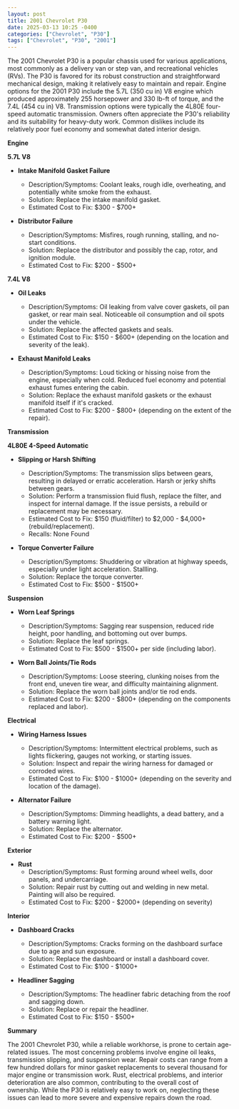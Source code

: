 ```yaml
---
layout: post
title: 2001 Chevrolet P30
date: 2025-03-13 10:25 -0400
categories: ["Chevrolet", "P30"]
tags: ["Chevrolet", "P30", "2001"]
---
```

The 2001 Chevrolet P30 is a popular chassis used for various applications, most commonly as a delivery van or step van, and recreational vehicles (RVs). The P30 is favored for its robust construction and straightforward mechanical design, making it relatively easy to maintain and repair. Engine options for the 2001 P30 include the 5.7L (350 cu in) V8 engine which produced approximately 255 horsepower and 330 lb-ft of torque, and the 7.4L (454 cu in) V8. Transmission options were typically the 4L80E four-speed automatic transmission. Owners often appreciate the P30's reliability and its suitability for heavy-duty work. Common dislikes include its relatively poor fuel economy and somewhat dated interior design.

**Engine**

**5.7L V8**

*   **Intake Manifold Gasket Failure**
    *   Description/Symptoms: Coolant leaks, rough idle, overheating, and potentially white smoke from the exhaust.
    *   Solution: Replace the intake manifold gasket.
    *   Estimated Cost to Fix: $300 - $700+

*   **Distributor Failure**
    *   Description/Symptoms: Misfires, rough running, stalling, and no-start conditions.
    *   Solution: Replace the distributor and possibly the cap, rotor, and ignition module.
    *   Estimated Cost to Fix: $200 - $500+

**7.4L V8**

*   **Oil Leaks**
    *   Description/Symptoms: Oil leaking from valve cover gaskets, oil pan gasket, or rear main seal. Noticeable oil consumption and oil spots under the vehicle.
    *   Solution: Replace the affected gaskets and seals.
    *   Estimated Cost to Fix: $150 - $600+ (depending on the location and severity of the leak).

*   **Exhaust Manifold Leaks**
    *   Description/Symptoms: Loud ticking or hissing noise from the engine, especially when cold. Reduced fuel economy and potential exhaust fumes entering the cabin.
    *   Solution: Replace the exhaust manifold gaskets or the exhaust manifold itself if it's cracked.
    *   Estimated Cost to Fix: $200 - $800+ (depending on the extent of the repair).

**Transmission**

**4L80E 4-Speed Automatic**

*   **Slipping or Harsh Shifting**
    *   Description/Symptoms: The transmission slips between gears, resulting in delayed or erratic acceleration. Harsh or jerky shifts between gears.
    *   Solution: Perform a transmission fluid flush, replace the filter, and inspect for internal damage. If the issue persists, a rebuild or replacement may be necessary.
    *   Estimated Cost to Fix: $150 (fluid/filter) to $2,000 - $4,000+ (rebuild/replacement).
    *   Recalls: None Found

*   **Torque Converter Failure**
    *   Description/Symptoms: Shuddering or vibration at highway speeds, especially under light acceleration. Stallling.
    *   Solution: Replace the torque converter.
    *   Estimated Cost to Fix: $500 - $1500+

**Suspension**

*   **Worn Leaf Springs**
    *   Description/Symptoms: Sagging rear suspension, reduced ride height, poor handling, and bottoming out over bumps.
    *   Solution: Replace the leaf springs.
    *   Estimated Cost to Fix: $500 - $1500+ per side (including labor).

*   **Worn Ball Joints/Tie Rods**
    *   Description/Symptoms: Loose steering, clunking noises from the front end, uneven tire wear, and difficulty maintaining alignment.
    *   Solution: Replace the worn ball joints and/or tie rod ends.
    *   Estimated Cost to Fix: $200 - $800+ (depending on the components replaced and labor).

**Electrical**

*   **Wiring Harness Issues**
    *   Description/Symptoms: Intermittent electrical problems, such as lights flickering, gauges not working, or starting issues.
    *   Solution: Inspect and repair the wiring harness for damaged or corroded wires.
    *   Estimated Cost to Fix: $100 - $1000+ (depending on the severity and location of the damage).

*   **Alternator Failure**
    *   Description/Symptoms: Dimming headlights, a dead battery, and a battery warning light.
    *   Solution: Replace the alternator.
    *   Estimated Cost to Fix: $200 - $500+

**Exterior**

*   **Rust**
    *   Description/Symptoms: Rust forming around wheel wells, door panels, and undercarriage.
    *   Solution: Repair rust by cutting out and welding in new metal. Painting will also be required.
    *   Estimated Cost to Fix: $200 - $2000+ (depending on severity)

**Interior**

*   **Dashboard Cracks**
    *   Description/Symptoms: Cracks forming on the dashboard surface due to age and sun exposure.
    *   Solution: Replace the dashboard or install a dashboard cover.
    *   Estimated Cost to Fix: $100 - $1000+

*   **Headliner Sagging**
    *   Description/Symptoms: The headliner fabric detaching from the roof and sagging down.
    *   Solution: Replace or repair the headliner.
    *   Estimated Cost to Fix: $150 - $500+

**Summary**

The 2001 Chevrolet P30, while a reliable workhorse, is prone to certain age-related issues. The most concerning problems involve engine oil leaks, transmission slipping, and suspension wear. Repair costs can range from a few hundred dollars for minor gasket replacements to several thousand for major engine or transmission work. Rust, electrical problems, and interior deterioration are also common, contributing to the overall cost of ownership. While the P30 is relatively easy to work on, neglecting these issues can lead to more severe and expensive repairs down the road.

